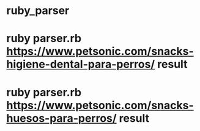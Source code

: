 # ruby_parser
# ruby parser.rb https://www.petsonic.com/snacks-higiene-dental-para-perros/ result
# ruby parser.rb https://www.petsonic.com/snacks-huesos-para-perros/ result